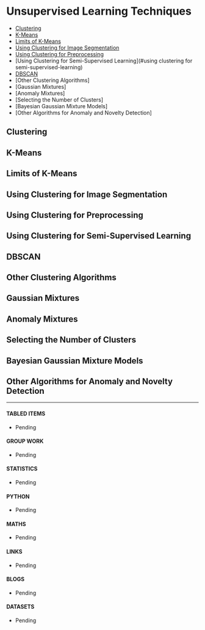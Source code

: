 # Unsupervised Learning Techniques

- [Clustering](#clustering)
- [K-Means](#k-means)
- [Limits of K-Means](#limits-of-k-means)
- [Using Clustering for Image Segmentation](#using-clustering-for-image-segmentation)
- [Using Clustering for Preprocessing](#using-clustering-for-preprocessing)
- [Using Clustering for Semi-Supervised Learning](#using clustering for semi-supervised-learning)
- [DBSCAN](#dbscan)
- [Other Clustering Algorithms]
- [Gaussian Mixtures]
- [Anomaly Mixtures]
- [Selecting the Number of Clusters]
- [Bayesian Gaussian Mixture Models]
- [Other Algorithms for Anomaly and Novelty Detection]

## Clustering
## K-Means
## Limits of K-Means
## Using Clustering for Image Segmentation
## Using Clustering for Preprocessing
## Using Clustering for Semi-Supervised Learning
## DBSCAN
## Other Clustering Algorithms
## Gaussian Mixtures
## Anomaly Mixtures
## Selecting the Number of Clusters
## Bayesian Gaussian Mixture Models
## Other Algorithms for Anomaly and Novelty Detection

___

#### TABLED ITEMS
- Pending

#### GROUP WORK
- Pending

#### STATISTICS
- Pending

#### PYTHON
- Pending

#### MATHS
- Pending

#### LINKS
- Pending

#### BLOGS
- Pending

#### DATASETS
- Pending
